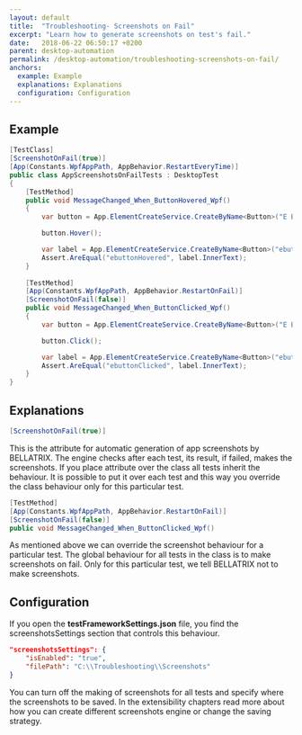 ```yaml
---
layout: default
title:  "Troubleshooting- Screenshots on Fail"
excerpt: "Learn how to generate screenshots on test's fail."
date:   2018-06-22 06:50:17 +0200
parent: desktop-automation
permalink: /desktop-automation/troubleshooting-screenshots-on-fail/
anchors:
  example: Example
  explanations: Explanations
  configuration: Configuration
---
```

Example
-------
```csharp
[TestClass]
[ScreenshotOnFail(true)]
[App(Constants.WpfAppPath, AppBehavior.RestartEveryTime)]
public class AppScreenshotsOnFailTests : DesktopTest
{
    [TestMethod]
    public void MessageChanged_When_ButtonHovered_Wpf()
    {
        var button = App.ElementCreateService.CreateByName<Button>("E Button");

        button.Hover();

        var label = App.ElementCreateService.CreateByName<Button>("ebuttonHovered");
        Assert.AreEqual("ebuttonHovered", label.InnerText);
    }
    
    [TestMethod]
    [App(Constants.WpfAppPath, AppBehavior.RestartOnFail)]
    [ScreenshotOnFail(false)]
    public void MessageChanged_When_ButtonClicked_Wpf()
    {
        var button = App.ElementCreateService.CreateByName<Button>("E Button");

        button.Click();

        var label = App.ElementCreateService.CreateByName<Button>("ebuttonClicked");
        Assert.AreEqual("ebuttonClicked", label.InnerText);
    }
}
```

Explanations
------------
```csharp
[ScreenshotOnFail(true)]
```
This is the attribute for automatic generation of app screenshots by BELLATRIX. The engine checks after each test, its result, if failed, makes the screenshots. If you place attribute over the class all tests inherit the behaviour. It is possible to put it over each test and this way you override the class behaviour only for this particular test.
```csharp
[TestMethod]
[App(Constants.WpfAppPath, AppBehavior.RestartOnFail)]
[ScreenshotOnFail(false)]
public void MessageChanged_When_ButtonClicked_Wpf()
```
As mentioned above we can override the screenshot behaviour for a particular test. The global behaviour for all tests in the class is to make screenshots on fail. Only for this particular test, we tell BELLATRIX not to make screenshots.

Configuration
-------------
If you open the **testFrameworkSettings.json** file, you find the screenshotsSettings section that controls this behaviour.
```json
"screenshotsSettings": {
    "isEnabled": "true",
    "filePath": "C:\\Troubleshooting\\Screenshots"
}
```
You can turn off the making of screenshots for all tests and specify where the screenshots to be saved.
In the extensibility chapters read more about how you can create different screenshots engine or change the saving strategy.